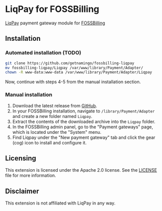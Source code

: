 # LiqPay for FOSSBilling
[LiqPay](https://www.liqpay.ua) payment gateway module for [FOSSBilling](https://fossbilling.org)

## Installation

### Automated installation (TODO)
```bash
git clone https://github.com/getnamingo/fossbilling-liqpay
mv fossbilling-liqpay/Liqpay /var/www/library/Payment/Adapter/
chown -R www-data:www-data /var/www/library/Payment/Adapter/Liqpay
```

Now, continue with steps 4-5 from the manual installation section.

### Manual installation
1. Download the latest release from [GitHub](https://github.com/getnamingo/fossbilling-liqpay).
2. In your FOSSBilling installation, navigate to `/library/Payment/Adapter` and create a new folder named `Liqpay`.
3. Extract the contents of the downloaded archive into the `Liqpay` folder.
4. In the FOSSBilling admin panel, go to the "Payment gateways" page, which is located under the "System" menu.
5. Find Liqpay under the "New payment gateway" tab and click the gear (cog) icon to install and configure it.

## Licensing
This extension is licensed under the Apache 2.0 license. See the [LICENSE](LICENSE) file for more information.

## Disclaimer
This extension is not affiliated with LiqPay in any way.